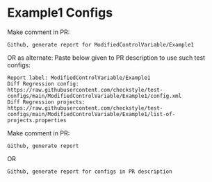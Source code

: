 # Example1 Configs
Make comment in PR:
```
Github, generate report for ModifiedControlVariable/Example1
```
OR as alternate:
Paste below given to PR description to use such test configs:
```
Report label: ModifiedControlVariable/Example1
Diff Regression config: https://raw.githubusercontent.com/checkstyle/test-configs/main/ModifiedControlVariable/Example1/config.xml
Diff Regression projects: https://raw.githubusercontent.com/checkstyle/test-configs/main/ModifiedControlVariable/Example1/list-of-projects.properties
```
Make comment in PR:
```
Github, generate report
```
OR
```
Github, generate report for configs in PR description
```

